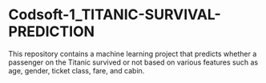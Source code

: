 # Codsoft-1_TITANIC-SURVIVAL-PREDICTION
This repository contains a machine learning project that predicts whether a passenger on the Titanic survived or not based on various features such as age, gender, ticket class, fare, and cabin.
